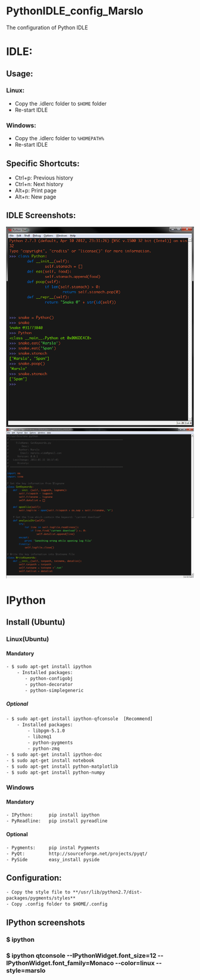 PythonIDLE_config_Marslo
========================

The configuration of Python IDLE
# IDLE:
## Usage:
### Linux:
- Copy the .idlerc folder to `$HOME` folder
- Re-start IDLE
### Windows:
- Copy the .idlerc folder to `%HOMEPATH%`
- Re-start IDLE

## Specific Shortcuts:
- Ctrl+p: Previous history
- Ctrl+n: Next history
- Alt+p:  Print page
- Alt+n:  New page

## IDLE Screenshots:
![IDLE1](https://github.com/woainvzu/PythonIDLE_config_Marslo/blob/master/Screenshots/IDLE1.png?raw=true)
![IDLE2](https://github.com/woainvzu/PythonIDLE_config_Marslo/blob/master/Screenshots/Screenshot2.png?raw=true)

# IPython
## Install (Ubuntu)
### Linux(Ubuntu)
#### Mandatory
    - $ sudo apt-get install ipython
        - Installed packages:
           - python-configobj
           - python-decorator
           - python-simplegeneric
##### Optional
    - $ sudo apt-get install ipython-qfconsole  [Recommend]
        - Installed packages:
            - libpgm-5.1.0
            - libzmq1
            - python-pygments
            - python-zmq
    - $ sudo apt-get install ipython-doc
    - $ sudo apt-get install notebook
    - $ sudo apt-get install python-matplotlib
    - $ sudo apt-get install python-numpy
### Windows
#### Mandatory
    - IPython:      pip install ipython
    - PyReadline:   pip install pyreadline 
#### Optional
    - Pygments:     pip instal Pygments
    - PyQt:         http://sourceforge.net/projects/pyqt/ 
    - PySide        easy_install pyside
## Configuration:
    - Copy the style file to **/usr/lib/python2.7/dist-packages/pygments/styles**
    - Copy .config folder to $HOME/.config
## IPython screenshots
### $ ipython
### $ ipython qtconsole --IPythonWidget.font_size=12 --IPythonWidget.font_family=Monaco --color=linux --style=marslo
